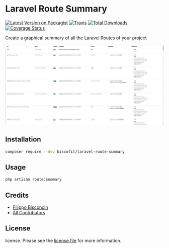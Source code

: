 # Laravel Route Summary

[![Latest Version on Packagist][ico-version]][link-packagist]
[![Travis][ico-travis]][link-travis]
[![Total Downloads][ico-downloads]][link-downloads]
[![Coverage Status](https://coveralls.io/repos/github/biscofil/laravel_route_summary/badge.svg)](https://coveralls.io/github/biscofil/laravel_route_summary?branch=master)

Create a graphical summary of all the Laravel Routes of your project

![Image description](screenshot.png)

## Installation

```sh
composer require --dev biscofil/laravel-route-summary
```

## Usage

```sh
php artisan route:summary
```

## Credits

- [Filippo Bisconcin][link-author]
- [All Contributors][link-contributors]

## License

license. Please see the [license file](license) for more information.

[ico-version]: https://img.shields.io/packagist/v/biscofil/laravel_route_summary.svg?style=flat-square
[ico-downloads]: https://img.shields.io/packagist/dt/biscofil/laravel_route_summary.svg?style=flat-square
[ico-travis]: https://api.travis-ci.org/biscofil/laravel_route_summary.svg?style=flat-square
[ico-styleci]: https://styleci.io/repos/12345678/shield

[link-packagist]: https://packagist.org/packages/biscofil/laravel-route-summary
[link-downloads]: https://packagist.org/packages/biscofil/laravel-route-summary
[link-travis]: https://travis-ci.org/biscofil/laravel_route_summary
[link-styleci]: https://styleci.io/repos/12345678
[link-author]: https://github.com/biscofil
[link-contributors]: ../../contributors
